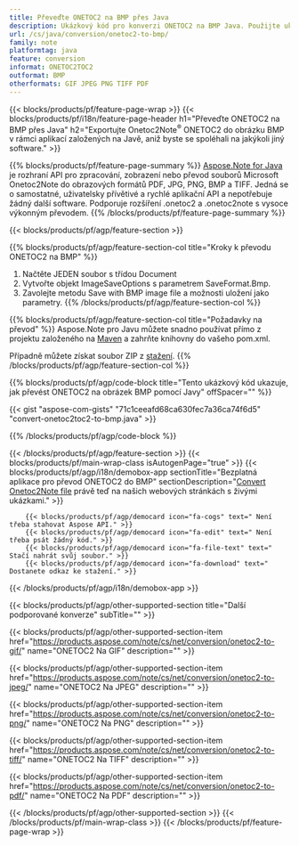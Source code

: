 ```yaml
---
title: Převeďte ONETOC2 na BMP přes Java
description: Ukázkový kód pro konverzi ONETOC2 na BMP Java. Použijte ukázkový kód API pro dávkový převod souborů ONETOC2 na BMP v jakékoli aplikaci založené na Javě. 
url: /cs/java/conversion/onetoc2-to-bmp/
family: note
platformtag: java
feature: conversion
informat: ONETOC2TOC2
outformat: BMP
otherformats: GIF JPEG PNG TIFF PDF
---
```

{{< blocks/products/pf/feature-page-wrap >}}
{{< blocks/products/pf/i18n/feature-page-header h1="Převeďte ONETOC2 na BMP přes Java" h2="Exportujte Onetoc2Note<sup>&reg;</sup> ONETOC2 do obrázku BMP v rámci aplikací založených na Javě, aniž byste se spoléhali na jakýkoli jiný software." >}}

{{% blocks/products/pf/feature-page-summary %}}
[Aspose.Note for Java](https://products.aspose.com/note/java/) je rozhraní API pro zpracování, zobrazení nebo převod souborů Microsoft Onetoc2Note do obrazových formátů PDF, JPG, PNG, BMP a TIFF. Jedná se o samostatné, uživatelsky přívětivé a rychlé aplikační API a nepotřebuje žádný další software. Podporuje rozšíření .onetoc2 a .onetoc2note s vysoce výkonným převodem.
{{% /blocks/products/pf/feature-page-summary  %}}

{{< blocks/products/pf/agp/feature-section >}}

{{% blocks/products/pf/agp/feature-section-col title="Kroky k převodu ONETOC2 na BMP" %}}
1. Načtěte JEDEN soubor s třídou Document
2. Vytvořte objekt ImageSaveOptions s parametrem SaveFormat.Bmp.
3. Zavolejte metodu Save with BMP image file a možnosti uložení jako parametry.
{{% /blocks/products/pf/agp/feature-section-col %}}

{{% blocks/products/pf/agp/feature-section-col title="Požadavky na převod" %}}
Aspose.Note pro Javu můžete snadno používat přímo z projektu založeného na [Maven](https://repository.aspose.com/webapp/#/artifacts/browse/tree/General/repo/com/aspose/aspose-note) a zahrňte knihovny do vašeho pom.xml.

Případně můžete získat soubor ZIP z [stažení](https://downloads.aspose.com/note/java).
{{% /blocks/products/pf/agp/feature-section-col %}}

{{% blocks/products/pf/agp/code-block title="Tento ukázkový kód ukazuje, jak převést ONETOC2 na obrázek BMP pomocí Javy" offSpacer="" %}}

{{< gist "aspose-com-gists" "71c1ceeafd68ca630fec7a36ca74f6d5" "convert-onetoc2toc2-to-bmp.java" >}}

{{% /blocks/products/pf/agp/code-block %}}

{{< /blocks/products/pf/agp/feature-section >}}
{{< blocks/products/pf/main-wrap-class isAutogenPage="true" >}}
{{< blocks/products/pf/agp/i18n/demobox-app sectionTitle="Bezplatná aplikace pro převod ONETOC2 do BMP" sectionDescription="[Convert Onetoc2Note file](https://products.aspose.app/note/conversion/onetoc2note-to-bmp) právě teď na našich webových stránkách s živými ukázkami." >}}

        {{< blocks/products/pf/agp/democard icon="fa-cogs" text=" Není třeba stahovat Aspose API." >}}
        {{< blocks/products/pf/agp/democard icon="fa-edit" text=" Není třeba psát žádný kód." >}}
        {{< blocks/products/pf/agp/democard icon="fa-file-text" text=" Stačí nahrát svůj soubor." >}}
        {{< blocks/products/pf/agp/democard icon="fa-download" text=" Dostanete odkaz ke stažení." >}}
		
{{< /blocks/products/pf/agp/i18n/demobox-app >}}

{{< blocks/products/pf/agp/other-supported-section title="Další podporované konverze" subTitle="" >}}

{{< blocks/products/pf/agp/other-supported-section-item href="https://products.aspose.com/note/cs/net/conversion/onetoc2-to-gif/" name="ONETOC2 Na GIF" description="" >}}

{{< blocks/products/pf/agp/other-supported-section-item href="https://products.aspose.com/note/cs/net/conversion/onetoc2-to-jpeg/" name="ONETOC2 Na JPEG" description="" >}}

{{< blocks/products/pf/agp/other-supported-section-item href="https://products.aspose.com/note/cs/net/conversion/onetoc2-to-png/" name="ONETOC2 Na PNG" description="" >}}

{{< blocks/products/pf/agp/other-supported-section-item href="https://products.aspose.com/note/cs/net/conversion/onetoc2-to-tiff/" name="ONETOC2 Na TIFF" description="" >}}

{{< blocks/products/pf/agp/other-supported-section-item href="https://products.aspose.com/note/cs/net/conversion/onetoc2-to-pdf/" name="ONETOC2 Na PDF" description="" >}}



{{< /blocks/products/pf/agp/other-supported-section >}}
{{< /blocks/products/pf/main-wrap-class >}}
{{< /blocks/products/pf/feature-page-wrap >}}